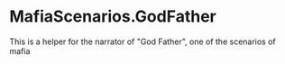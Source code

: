 # MafiaScenarios.GodFather
This is a helper for the narrator of "God Father", one of the scenarios of mafia
